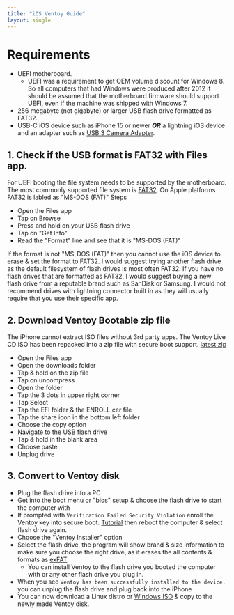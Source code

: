 ```yaml
---
title: "iOS Ventoy Guide"
layout: single
---
```

# Requirements
- UEFI motherboard.
    - UEFI was a requirement to get OEM volume discount for Windows 8. So all computers that had Windows were produced after 2012 it should be assumed that the motherboard firmware should support UEFI, even if the machine was shipped with Windows 7.
- 256 megabyte (not gigabyte) or larger USB flash drive formatted as FAT32.
- USB-C iOS device such as iPhone 15 or newer ***OR*** a lightning iOS device and an adapter such as [USB 3 Camera Adapter](https://www.apple.com/shop/product/MK0W2AM/A/lightning-to-usb-3-camera-adapter).

## 1. Check if the USB format is FAT32 with Files app.
For UEFI booting the file system needs to be supported by the motherboard. The most commonly supported file system is [FAT32](https://en.wikipedia.org/wiki/File_Allocation_Table#FAT32). On Apple platforms FAT32 is labled as "MS-DOS (FAT)"
Steps
- Open the Files app
- Tap on Browse
- Press and hold on your USB flash drive
- Tap on "Get Info"
- Read the "Format" line and see that it is "MS-DOS (FAT)"

If the format is not "MS-DOS (FAT)" then you cannot use the iOS device to erase & set the format to FAT32. I would suggest trying another flash drive as the default filesystem of flash drives is most often FAT32. If you have no flash drives that are formatted as FAT32, I would suggest buying a new flash drive from a reputable brand such as SanDisk or Samsung. I would not recommend drives with lightning connector built in as they will usually require that you use their specific app.

## 2. Download Ventoy Bootable zip file
The iPhone cannot extract ISO files without 3rd party apps. The Ventoy Live CD ISO has been repacked into a zip file with secure boot support. [latest.zip](https://cdntest.bootable.wiki/ventoy_bootable_1_0_97.zip)

- Open the Files app
- Open the downloads folder
- Tap & hold on the zip file
- Tap on uncompress
- Open the folder
- Tap the 3 dots in upper right corner
- Tap Select
- Tap the EFI folder & the ENROLL.cer file
- Tap the share icon in the bottom left folder
- Choose the copy option
- Navigate to the USB flash drive
- Tap & hold in the blank area
- Choose paste
- Unplug drive 

## 3. Convert to Ventoy disk

- Plug the flash drive into a PC
- Get into the boot menu or "bios" setup & choose the flash drive to start the computer with
- If prompted with `Verification Failed Security Violation` enroll the Ventoy key into secure boot. [Tutorial](https://www.ventoy.net/en/doc_secure.html) then reboot the computer & select flash drive again.
- Choose the "Ventoy Installer" option
- Select the flash drive, the program will show brand & size information to make sure you choose the right drive, as it erases the all contents & formats as [exFAT](https://en.wikipedia.org/wiki/ExFAT)
    - You can install Ventoy to the flash drive you booted the computer with or any other flash drive you plug in.
- When you see `Ventoy has been successfully installed to the device.` you can unplug the flash drive and plug back into the iPhone
- You can now download a Linux distro or [Windows ISO](https://duckduckgo.com/?q=Download+Windows+ISO) & copy to the newly made Ventoy disk.